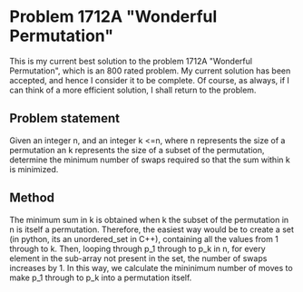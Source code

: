 # Problem 1712A "Wonderful Permutation"
This is my current best solution to the problem 1712A "Wonderful Permutation", which is an 800 rated problem. My current solution has been accepted, and hence I consider it to be complete. Of course, as always, if I can think of a more efficient solution, I shall return to the problem. 

## Problem statement
Given an integer n, and an integer k <=n, where n represents the size of a permutation an k represents the size of a subset of the permutation, determine the minimum number of swaps required so that the sum within k is minimized.

## Method
The minimum sum in k is obtained when k the subset of the permutation in n is itself a permutation. Therefore, the easiest way would be to create a set (in python, its an unordered_set in C++), containing all the values from 1 through to k. Then, looping through p_1 through to p_k in n, for every element in the sub-array not present in the set, the number of swaps increases by 1. In this way, we calculate the mininimum number of moves to make p_1 through to p_k into a permutation itself.
